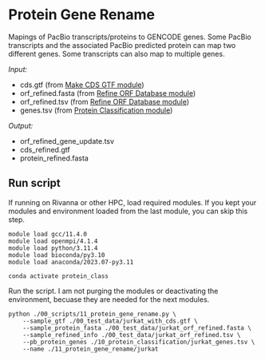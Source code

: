 # Protein Gene Rename 
Mapings of PacBio transcripts/proteins to GENCODE genes. Some PacBio transcripts and the associated PacBio predicted protein can map two different genes. Some transcripts can also map to multiple genes. <br />

_Input:_ <br />
- cds.gtf (from [Make CDS GTF module](https://github.com/efwatts/LRP_Troubleshooting/tree/main/06_make_cds_gtf))
- orf_refined.fasta (from [Refine ORF Database module](https://github.com/efwatts/LRP_Troubleshooting/tree/main/05_refine_orf_database))
- orf_refined.tsv (from [Refine ORF Database module](https://github.com/efwatts/LRP_Troubleshooting/tree/main/05_refine_orf_database))
- genes.tsv (from [Protein Classification module](https://github.com/efwatts/LRP_Troubleshooting/tree/main/10_protein_classification))
  
_Output:_
- orf_refined_gene_update.tsv
- cds_refined.gtf
- protein_refined.fasta

## Run script
If running on Rivanna or other HPC, load required modules. If you kept your modules and environment loaded from the last module, you can skip this step.
```
module load gcc/11.4.0  
module load openmpi/4.1.4
module load python/3.11.4
module load bioconda/py3.10
module load anaconda/2023.07-py3.11

conda activate protein_class
```
Run the script. I am not purging the modules or deactivating the environment, becuase they are needed for the next modules.
```
python ./00_scripts/11_protein_gene_rename.py \
    --sample_gtf ./00_test_data/jurkat_with_cds.gtf \
    --sample_protein_fasta ./00_test_data/jurkat_orf_refined.fasta \
    --sample_refined_info ./00_test_data/jurkat_orf_refined.tsv \
    --pb_protein_genes ./10_protein_classification/jurkat_genes.tsv \
    --name ./11_protein_gene_rename/jurkat
```
